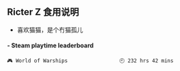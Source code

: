 ## Ricter Z 食用说明
- 喜欢猫猫，是个冇猫孤儿

<!-- steam-box start -->
#### - Steam playtime leaderboard
```text
🎮 World of Warships                 🕘 232 hrs 42 mins
```
<!-- Powered by https://github.com/YouEclipse/steam-box . -->
<!-- steam-box end -->
